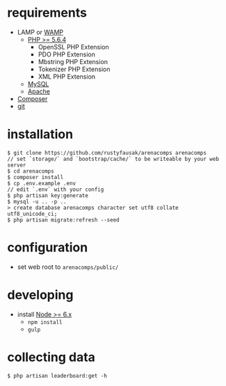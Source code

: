 # requirements

 - LAMP or [WAMP](http://www.wampserver.com/en/)
   - [PHP >= 5.6.4](http://php.net/downloads.php)
     - OpenSSL PHP Extension
     - PDO PHP Extension
     - Mbstring PHP Extension
     - Tokenizer PHP Extension
     - XML PHP Extension
   - [MySQL](https://www.mysql.com/downloads/)
   - [Apache](https://httpd.apache.org/download.cgi)
 - [Composer](https://getcomposer.org/)
 - [git](https://git-scm.com/downloads)

# installation

    $ git clone https://github.com/rustyfausak/arenacomps arenacomps
    // set `storage/` and `bootstrap/cache/` to be writeable by your web server
    $ cd arenacomps
    $ composer install
    $ cp .env.example .env
    // edit `.env` with your config
    $ php artisan key:generate
    $ mysql -u .. -p ..
    > create database arenacomps character set utf8 collate utf8_unicode_ci;
    $ php artisan migrate:refresh --seed

# configuration

 - set web root to `arenacomps/public/`

# developing

 - install [Node >= 6.x](https://nodejs.org/en/download/)
   - `npm install`
   - `gulp`

# collecting data

    $ php artisan leaderboard:get -h
